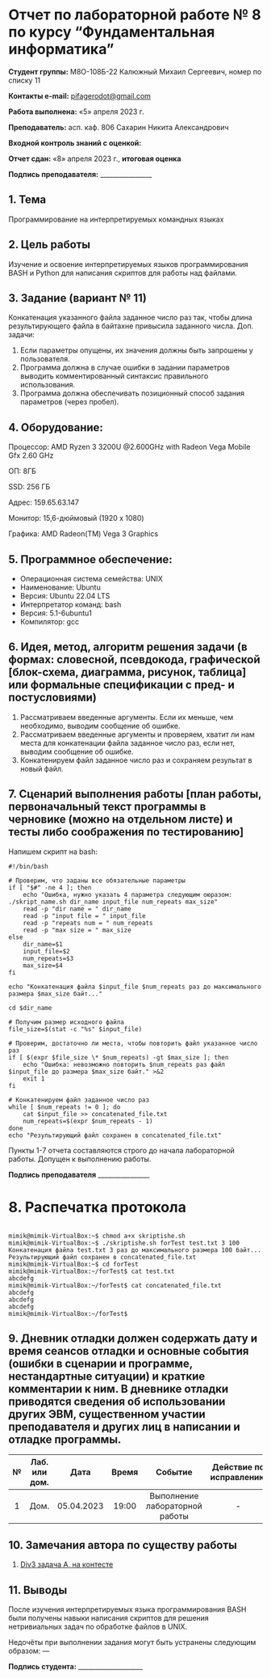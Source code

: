 # **Отчет по лабораторной работе № 8 по курсу “Фундаментальная информатика”**

**Студент группы:** М8О-108Б-22 Калюжный Михаил Сергеевич, номер по списку 11

**Контакты e-mail:** <pifagerodot@gmail.com>

**Работа выполнена:** «5» апреля 2023 г.

**Преподаватель:** асп. каф. 806 Сахарин Никита Александрович

**Входной контроль знаний с оценкой:** 

**Отчет сдан:** «8» апреля 2023 г., **итоговая оценка** 

**Подпись преподавателя:** \_\_\_\_\_\_\_\_\_\_\_\_\_\_\_\_

## 1. **Тема**

Программирование на интерпретируемых командных языках

## 2. **Цель работы**

Изучение и освоение интерпретируемых языков программирования BASH и Python для написания скриптов для работы над файлами.

## 3. **Задание (вариант № 11)**

Конкатенация указанного файла заданное число раз так, чтобы длина результирующего файла в байтахне привысила заданного числа.
Доп. задачи:
1. Если параметры опущены, их значения должны быть запрошены у пользователя.
2. Программа должна в случае ошибки в задании параметров выводить комментированный синтаксис правильного использования.
7. Программа должна обеспечивать позиционный способ задания параметров (через пробел).

## 4. **Оборудование:**

Процессор: AMD Ryzen 3 3200U @2.600GHz with Radeon Vega Mobile Gfx 2.60 GHz

ОП: 8ГБ

SSD: 256 ГБ

Адрес: 159.65.63.147

Монитор: 15,6-дюймовый (1920 x 1080)

Графика: AMD Radeon(TM) Vega 3 Graphics

## 5. **Программное обеспечение:**

- Операционная система семейства:  UNIX
- Наименование:  Ubuntu
- Версия:  Ubuntu 22.04 LTS
- Интерпретатор команд:  bash
- Версия:  5.1-6ubuntu1
- Компилятор:  gcc

## 6. **Идея, метод, алгоритм решения задачи (в формах: словесной, псевдокода, графической [блок-схема, диаграмма, рисунок, таблица] или формальные спецификации с пред- и постусловиями)**

1. Рассматриваем введенные аргументы. Если их меньше, чем необходимо, выводим сообщение об ошибке.
2. Рассматриваем введенные аргументы и проверяем, хватит ли нам места для конкатенации файла заданное число раз, если нет, выводим сообщение об ошибке.
3. Конкатенируем файл заданное число раз и сохраняем результат в новый файл.

## 7. **Сценарий выполнения работы [план работы, первоначальный текст программы в черновике (можно на отдельном листе) и тесты либо соображения по тестированию]**

Напишем скрипт на bash:
```
#!/bin/bash

# Проверим, что заданы все обязательные параметры
if [ "$#" -ne 4 ]; then
    echo "Ошибка, нужно указать 4 параметра следующим оюразом: ./skript_name.sh dir_name input_file num_repeats max_size"
    read -p "dir name = " dir_name
    read -p "input file = " input_file
    read -p "repeats num = " num_repeats
    read -p "max size = " max_size
else
    dir_name=$1
    input_file=$2
    num_repeats=$3
    max_size=$4
fi

echo "Конкатенация файла $input_file $num_repeats раз до максимального размера $max_size байт..."

cd $dir_name

# Получим размер исходного файла
file_size=$(stat -c "%s" $input_file)

# Проверим, достаточно ли места, чтобы повторить файл указанное число раз
if [ $(expr $file_size \* $num_repeats) -gt $max_size ]; then
    echo "Ошибка: невозможно повторить $num_repeats раз файл $input_file до размера $max_size байт." >&2
    exit 1
fi

# Конкатенируем файл заданное число раз
while [ $num_repeats != 0 ]; do
    cat $input_file >> concatenated_file.txt
    num_repeats=$(expr $num_repeats - 1)
done
echo "Результирующий файл сохранен в concatenated_file.txt"
```

Пункты 1-7 отчета составляются строго до начала лабораторной работы. Допущен к выполнению работы.

**Подпись преподавателя** \_\_\_\_\_\_\_\_\_\_\_\_\_\_\_\_

# 8. **Распечатка протокола**
```

mimik@mimik-VirtualBox:~$ chmod a+x skriptishe.sh
mimik@mimik-VirtualBox:~$ ./skriptishe.sh forTest test.txt 3 100
Конкатенация файла test.txt 3 раз до максимального размера 100 байт...
Результирующий файл сохранен в concatenated_file.txt
mimik@mimik-VirtualBox:~$ cd forTest
mimik@mimik-VirtualBox:~/forTest$ cat test.txt
abcdefg
mimik@mimik-VirtualBox:~/forTest$ cat concatenated_file.txt
abcdefg
abcdefg
abcdefg
mimik@mimik-VirtualBox:~/forTest$ 

```
## 9. **Дневник отладки должен содержать дату и время сеансов отладки и основные события (ошибки в сценарии и программе, нестандартные ситуации) и краткие комментарии к ним. В дневнике отладки приводятся сведения об использовании других ЭВМ, существенном участии преподавателя и других лиц в написании и отладке программы.**

|№|Лаб. или дом.|Дата|Время|Событие|Действие по исправлению|Примечания|
| :-: | :-: | :-: | :-: | :-: | :-: | :-: |
|1|Дом.|05.04.2023|19:00|Выполнение лабораторной работы|-|-|

## 10. **Замечания автора по существу работы**

1. [Div3 задача A, на контесте](https://codeforces.com/contest/1811/submission/200739854)

## 11. **Выводы**

После изучения интерпретируемых языка программирования BASH были получены навыки написания скриптов для решения нетривиальных задач по обработке файлов в UNIX.

Недочёты при выполнении задания могут быть устранены следующим образом: —

**Подпись студента:** \_\_\_\_\_\_\_\_\_\_\_\_\_\_\_\_\_\_\_\_